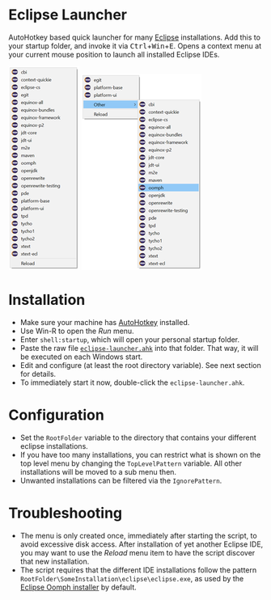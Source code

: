 # Eclipse Launcher
AutoHotkey based quick launcher for many [Eclipse](https://www.eclipse.org/)  installations. Add this to your startup folder, and invoke it via <kbd>Ctrl</kbd>+<kbd>Win</kbd>+<kbd>E</kbd>. Opens a context menu at your current mouse position to launch all installed Eclipse IDEs.

![Top level menu](menu.png "Top level menu")
![Nested menu](menu_nested.png "Nested menu")

# Installation

* Make sure your machine has [AutoHotkey](https://www.autohotkey.com/) installed.
* Use Win-R to open the _Run_ menu.
* Enter `shell:startup`, which will open your personal startup folder.
* Paste the raw file [`eclipse-launcher.ahk`](https://github.com/Bananeweizen/eclipse-launcher/raw/main/eclipse-launcher.ahk) into that folder. That way, it will be executed on each Windows start.
* Edit and configure (at least the root directory variable). See next section for details.
* To immediately start it now, double-click the `eclipse-launcher.ahk`.

# Configuration

* Set the `RootFolder` variable to the directory that contains your different eclipse installations.
* If you have too many installations, you can restrict what is shown on the top level menu by changing the `TopLevelPattern` variable. All other installations will be moved to a sub menu then.
* Unwanted installations can be filtered via the `IgnorePattern`.

# Troubleshooting

* The menu is only created once, immediately after starting the script, to avoid excessive disk access. After installation of yet another Eclipse IDE, you may want to use the _Reload_ menu item to have the script discover that new installation.
* The script requires that the different IDE installations follow the pattern `RootFolder\SomeInstallation\eclipse\eclipse.exe`, as used by the [Eclipse Oomph installer](https://projects.eclipse.org/projects/tools.oomph) by default.